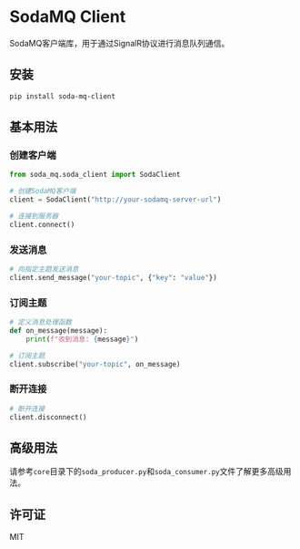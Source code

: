 # SodaMQ Client

SodaMQ客户端库，用于通过SignalR协议进行消息队列通信。

## 安装

```bash
pip install soda-mq-client
```

## 基本用法

### 创建客户端

```python
from soda_mq.soda_client import SodaClient

# 创建SodaMQ客户端
client = SodaClient("http://your-sodamq-server-url")

# 连接到服务器
client.connect()
```

### 发送消息

```python
# 向指定主题发送消息
client.send_message("your-topic", {"key": "value"})
```

### 订阅主题

```python
# 定义消息处理函数
def on_message(message):
    print(f"收到消息: {message}")

# 订阅主题
client.subscribe("your-topic", on_message)
```

### 断开连接

```python
# 断开连接
client.disconnect()
```

## 高级用法

请参考`core`目录下的`soda_producer.py`和`soda_consumer.py`文件了解更多高级用法。

## 许可证

MIT
